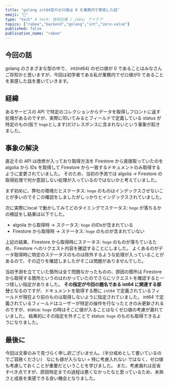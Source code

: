 ```yaml
---
title: "golang int64型のゼロ値は 0 を業務内で実感した話"
emoji: "📝"
type: "tech" # tech: 技術記事 / idea: アイデア
topics: ["rabee","backend","golang","int","zero-value"]
published: false
publication_name: "rabee"
---
```


## 今回の話

golang のさまざまな型の中で、 int(int64) のゼロ値が 0 であることはみなさんご存知かと思いますが、今回は初学者である私が業務内でゼロ値が0 であることを実感した話を書いていきます。

## 経緯

あるサービスの API で特定のコレクションからデータを取得しフロントに返す処理があるのですが、実際に叩いてみるとフィールドで定義している status が特定のもの(仮で `hoge`とします)だけレスポンスに含まれないという事象が起きました。

## 事象の解決
直近その API は改修が入っており取得方法を Firestore から直接取っていたのを algolia から IDs を取得して Firestore から一致するドキュメントのみ取得するように変更されていました。 
そのため、当初の予測では algolia → Firestore の取得処理で何か意図しない処理が入っているのではないかと考えていました。

まず初めに、弊社の環境だとステータス: `hoge` のものはインデックスさせないことが多いのでそこの確認をしましたがしっかりとインデックスされていました。

次に実際にlocal で動かしてみてどのタイミングでステータス: `hoge` が落ちるかの検証をし結果は以下でした。
- algolia から取得時 → ステータス: `hoge` のIDsが含まれている
- Firestore から取得時 → ステータス: `hoge` のものが含まれていない

上記の結果、Firestore から取得時にステータス: `hoge` のものが落ちているため、Firestore へのリクエスト内容を確認することにしました。
よくあるのがデータ取得時に特定のステータスのものは除外するような処理が入っていることがあるので、その辺りを確認しましたがそこは問題がありませんでした。

当初予測を立てていた箇所は全て問題なかったものの、原因の箇所は Firestore から取得する箇所というのはわかっていたのでさらにリクエストを確認すると一つ怪しい指定がありました。
**その指定が今回の題名である int64 に関連する部分**となるのですが、ドキュメントを取得する際に `int64` で定義されているフィールドが現在より前のものは取得しないように指定されていました。
int64 で定義されているフィールドはユーザーが特定の操作を行なったときのみ更新されるのですが、status: `hoge` の時はそこに値が入ることはなくゼロ値の考慮が漏れていました。
結果的にその指定を外すことで status: `hoge` のものも取得できるようになりました。

## 最後に
今回は文章のみで見づらく申し訳ございません。（半分戒めとして書いているのでご容赦ください）
なにも値が入らない = 特に考慮入れない ではなく、ゼロ値も考慮しておくことが重要だということを学びました。
また、考慮漏れは反省すべき点ですが、原因特定までの過程は悪くなかったなと思っているため、未熟さと成長を実感できる良い機会となりました。
